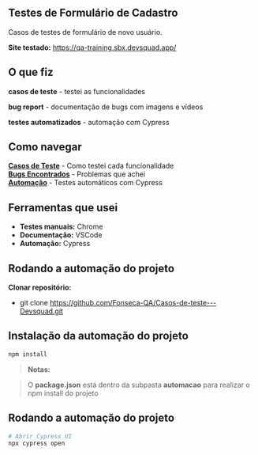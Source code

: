 ## Testes de Formulário de Cadastro

Casos de testes de formulário de novo usuário.

**Site testado:** https://qa-training.sbx.devsquad.app/

## O que fiz

 **casos de teste** - testei as funcionalidades

 **bug report** - documentação de bugs com imagens e vídeos

 **testes automatizados** - automação com Cypress

## Como navegar

 **[Casos de Teste](casos-de-teste/)** - Como testei cada funcionalidade  
 **[Bugs Encontrados](bug-reports/)** - Problemas que achei  
 **[Automação](automacao/)** - Testes automáticos com Cypress


## Ferramentas que usei

- **Testes manuais:** Chrome 
- **Documentação:** VSCode  
- **Automação:** Cypress

## Rodando a automação do projeto

**Clonar repositório:**

- git clone https://github.com/Fonseca-QA/Casos-de-teste---Devsquad.git


## Instalação da automação do projeto
```bash
npm install 
```
> **Notas:**

> O **package.json** está dentro da subpasta **automacao** para realizar o npm install do projeto

## Rodando a automação do projeto
```bash
# Abrir Cypress UI
npx cypress open
